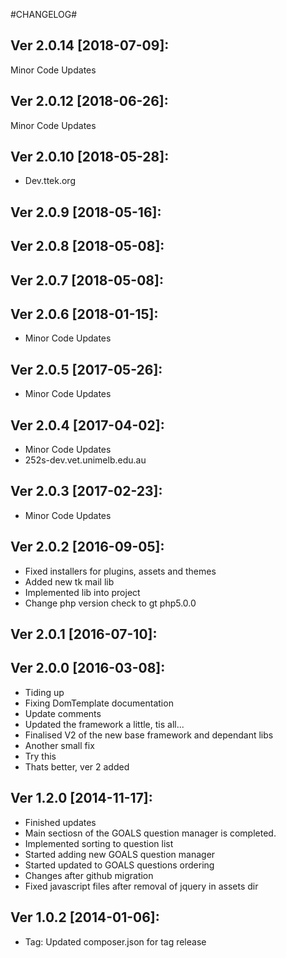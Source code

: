 #CHANGELOG#

Ver 2.0.14 [2018-07-09]:
-------------------------------
Minor Code Updates


Ver 2.0.12 [2018-06-26]:
-------------------------------
Minor Code Updates


Ver 2.0.10 [2018-05-28]:
-------------------------------
 - Dev.ttek.org


Ver 2.0.9 [2018-05-16]:
-------------------------------


Ver 2.0.8 [2018-05-08]:
-------------------------------


Ver 2.0.7 [2018-05-08]:
-------------------------------


Ver 2.0.6 [2018-01-15]:
-------------------------------
 - Minor Code Updates


Ver 2.0.5 [2017-05-26]:
-------------------------------
 - Minor Code Updates


Ver 2.0.4 [2017-04-02]:
-------------------------------
 - Minor Code Updates
 - 252s-dev.vet.unimelb.edu.au


Ver 2.0.3 [2017-02-23]:
-------------------------------
 - Minor Code Updates


Ver 2.0.2 [2016-09-05]:
-------------------------------
 - Fixed installers for plugins, assets and themes
 - Added new tk mail lib
 - Implemented lib into project
 - Change php version check to gt php5.0.0


Ver 2.0.1 [2016-07-10]:
-------------------------------


Ver 2.0.0 [2016-03-08]:
-------------------------------
 - Tiding up
 - Fixing DomTemplate documentation
 - Update comments
 - Updated the framework a little, tis all...
 - Finalised V2 of the new base framework and dependant libs
 - Another small fix
 - Try this
 - Thats better, ver 2 added


Ver 1.2.0 [2014-11-17]:
----------------
 - Finished updates
 - Main sectiosn of the GOALS question manager is completed.
 - Implemented sorting to question list
 - Started adding new GOALS question manager
 - Started updated to GOALS questions ordering
 - Changes after github migration
 - Fixed javascript files after removal of jquery in assets dir


Ver 1.0.2 [2014-01-06]:
----------------
 - Tag: Updated composer.json for tag release


